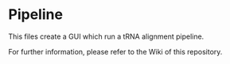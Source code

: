 # Pipeline
This files create a GUI which run a tRNA alignment pipeline.

For further information, please refer to the Wiki of this repository.